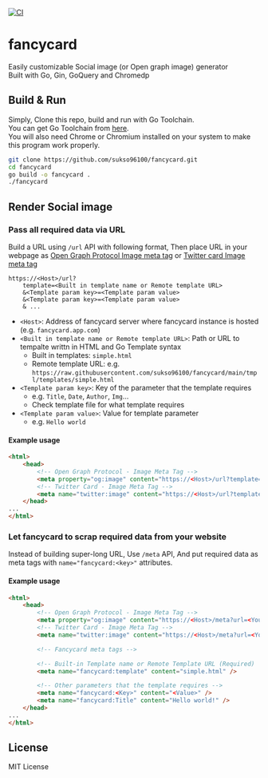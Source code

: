 [![CI](https://github.com/sukso96100/fancycard/actions/workflows/ci.yml/badge.svg)](https://github.com/sukso96100/fancycard/actions/workflows/ci.yml)

# fancycard
Easily customizable Social image (or Open graph image) generator   
Built with Go, Gin, GoQuery and Chromedp

## Build & Run
Simply, Clone this repo, build and run with Go Toolchain.  
You can get Go Toolchain from [here](https://golang.org/dl/).  
You will also need Chrome or Chromium installed on your system to make this program work properly.
```bash
git clone https://github.com/sukso96100/fancycard.git
cd fancycard
go build -o fancycard .
./fancycard
```

## Render Social image

### Pass all required data via URL

Build a URL using `/url` API with following format, Then place URL in your webpage as [Open Graph Protocol Image meta tag](https://ogp.me/) or [Twitter card Image meta tag](https://developer.twitter.com/en/docs/twitter-for-websites/cards/guides/getting-started)
```
https://<Host>/url?
    template=<Built in template name or Remote template URL>
    &<Template param key>=<Template param value>
    &<Template param key>=<Template param value>
    & ...
```

- `<Host>`: Address of fancycard server where fancycard instance is hosted (e.g. `fancycard.app.com`)
- `<Built in template name or Remote template URL>`: Path or URL to tempalte writtn in HTML and Go Template syntax
    - Built in templates: `simple.html`
    - Remote template URL: e.g. `https://raw.githubusercontent.com/sukso96100/fancycard/main/tmpl/templates/simple.html`
- `<Template param key>`: Key of the parameter that the template requires
    - e.g. `Title`, `Date`, `Author`, `Img`...
    - Check template file for what template requires
- `<Template param value>`: Value for template parameter
    - e.g. `Hello world`

#### Example usage
```html
<html>
    <head>
        <!-- Open Graph Protocol - Image Meta Tag -->
        <meta property="og:image" content="https://<Host>/url?template=<Built in template name or Remote template URL>&<Template param key>=<Template param value>&<Template param key>=<Template param value>& ..." />
        <!-- Twitter Card - Image Meta Tag -->
        <meta name="twitter:image" content="https://<Host>/url?template=<Built in template name or Remote template URL>&<Template param key>=<Template param value>&<Template param key>=<Template param value>& ..." />
    </head>
...
</html>
```
### Let fancycard to scrap required data from your website

Instead of building super-long URL, Use `/meta` API, And put required data as meta tags with `name="fancycard:<key>"` attributes.

#### Example usage
```html
<html>
    <head>
        <!-- Open Graph Protocol - Image Meta Tag -->
        <meta property="og:image" content="https://<Host>/meta?url=<Your webpage URL on internet>" />
        <!-- Twitter Card - Image Meta Tag -->
        <meta name="twitter:image" content="https://<Host>/meta?url=<Your webpage URL on internet>" />

        <!-- Fancycard meta tags -->

        <!-- Built-in Template name or Remote Template URL (Required)  -->
        <meta name="fancycard:template" content="simple.html" />

        <!-- Other parameters that the template requires -->
        <meta name="fancycard:<Key>" content="<Value>" />
        <meta name="fancycard:Title" content="Hello world!" />
    </head>
...
</html>
```

## License
MIT License
